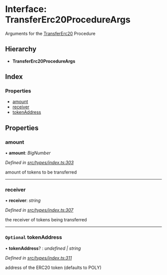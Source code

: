 # Interface: TransferErc20ProcedureArgs

Arguments for the [TransferErc20](../enums/_types_index_.proceduretype.md#transfererc20) Procedure

## Hierarchy

- **TransferErc20ProcedureArgs**

## Index

### Properties

- [amount](_types_index_.transfererc20procedureargs.md#amount)
- [receiver](_types_index_.transfererc20procedureargs.md#receiver)
- [tokenAddress](_types_index_.transfererc20procedureargs.md#optional-tokenaddress)

## Properties

### amount

• **amount**: _BigNumber_

_Defined in [src/types/index.ts:303](https://github.com/PolymathNetwork/polymath-sdk/blob/d34930f/src/types/index.ts#L303)_

amount of tokens to be transferred

---

### receiver

• **receiver**: _string_

_Defined in [src/types/index.ts:307](https://github.com/PolymathNetwork/polymath-sdk/blob/d34930f/src/types/index.ts#L307)_

the receiver of tokens being transferred

---

### `Optional` tokenAddress

• **tokenAddress**? : _undefined | string_

_Defined in [src/types/index.ts:311](https://github.com/PolymathNetwork/polymath-sdk/blob/d34930f/src/types/index.ts#L311)_

address of the ERC20 token (defaults to POLY)
